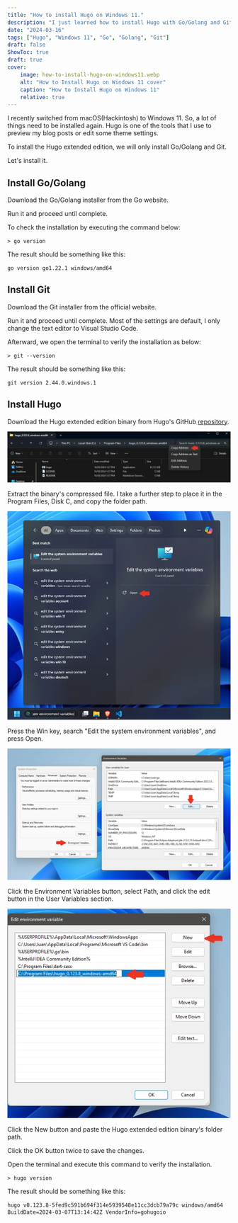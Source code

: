 ```yaml
---
title: "How to install Hugo on Windows 11."
description: "I just learned how to install Hugo with Go/Golang and Git."
date: "2024-03-16"
tags: ["Hugo", "Windows 11", "Go", "Golang", "Git"]
draft: false
ShowToc: true
draft: true
cover:
    image: how-to-install-hugo-on-windows11.webp
    alt: "How to Install Hugo on Windows 11 cover"
    caption: "How to Install Hugo on Windows 11"
    relative: true
---
```


I recently switched from macOS(Hackintosh) to Windows 11. So, a lot of things need to be installed again. Hugo is one of the tools that I use to preview my blog posts or edit some theme settings.

To install the Hugo extended edition, we will only install Go/Golang and Git.

Let's install it.

## Install Go/Golang

Download the Go/Golang installer from the Go website.

Run it and proceed until complete.

To check the installation by executing the command below:
```shell
> go version
```

The result should be something like this:
```shell
go version go1.22.1 windows/amd64
```

## Install Git

Download the Git installer from the official website.

Run it and proceed until complete. Most of the settings are default, I only change the text editor to Visual Studio Code.

Afterward, we open the terminal to verify the installation as below:
```shell
> git --version
```

The result should be something like this:
```shell
git version 2.44.0.windows.1
```

## Install Hugo
Download the Hugo extended edition binary from Hugo's GitHub [repository](https://github.com/gohugoio/hugo/releases).


![Copy Hugo's binary folder path.](copy-hugo-binary-folder-address.webp)

Extract the binary's compressed file. I take a further step to place it in the Program Files, Disk C, and copy the folder path.

![Search "Edit the system environment variables" in Windows Search.](windows-search-edit-environment-variables.webp)

Press the Win key, search "Edit the system environment variables", and press Open.

![Click the Environment Variables button, select Path, and click the edit button in the User Variables section.](click-environment-variables-select-path-in-user-variables-and-click-edit-button.webp)

Click the Environment Variables button, select Path, and click the edit button in the User Variables section.

![Paste the Hugo binary's folder path as new environment variable.](add-hugo-extended-binary-folder-in-environment-variable.webp)

Click the New button and paste the Hugo extended edition binary's folder path.

Click the OK button twice to save the changes.

Open the terminal and execute this command to verify the installation.

```shell
> hugo version
```

The result should be something like this:
```shell
hugo v0.123.8-5fed9c591b694f314e5939548e11cc3dcb79a79c windows/amd64 BuildDate=2024-03-07T13:14:42Z VendorInfo=gohugoio
```


